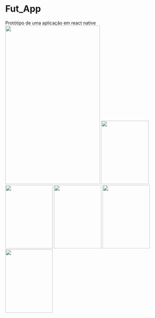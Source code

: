 # Fut_App
Protótipo de uma aplicação em react native</br>
<img src="https://user-images.githubusercontent.com/30274566/90668110-edd44400-e225-11ea-9d9a-cdae03397e47.jpg" height="500" width="300">
<img src="https://user-images.githubusercontent.com/30274566/90668105-eca31700-e225-11ea-88d7-7d9c9bfc0343.jpg" height="200" width="150">
<img src="https://user-images.githubusercontent.com/30274566/90668108-ed3bad80-e225-11ea-8663-56114442d010.jpg" height="200" width="150">
<img src="https://user-images.githubusercontent.com/30274566/90668107-ed3bad80-e225-11ea-8829-9e3465ec2f06.jpg" height="200" width="150">
<img src="https://user-images.githubusercontent.com/30274566/90668112-ee6cda80-e225-11ea-81c0-3988c6d98928.jpg" height="200" width="150">
<img src="https://user-images.githubusercontent.com/30274566/90668117-ef9e0780-e225-11ea-8291-26215f014a3e.jpg" height="200" width="150">
